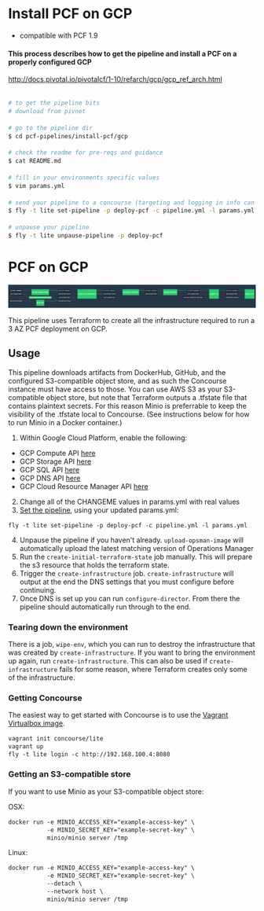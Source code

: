 # Install PCF on GCP 

- compatible with PCF 1.9

#### This process describes how to get the pipeline and install a PCF on a properly configured GCP
http://docs.pivotal.io/pivotalcf/1-10/refarch/gcp/gcp_ref_arch.html

```bash

# to get the pipeline bits
# download from pivnet 

# go to the pipeline dir
$ cd pcf-pipelines/install-pcf/gcp 

# check the readme for pre-reqs and guidance
$ cat README.md

# fill in your environments specific values
$ vim params.yml

# send your pipeline to a concourse (targeting and logging in info can be found here: https://concourse.ci/fly-cli.html)
$ fly -t lite set-pipeline -p deploy-pcf -c pipeline.yml -l params.yml

# unpause your pipeline
$ fly -t lite unpause-pipeline -p deploy-pcf

```
# PCF on GCP

![Concourse Pipeline](embed.png)

This pipeline uses Terraform to create all the infrastructure required to run a
3 AZ PCF deployment on GCP.

## Usage

This pipeline downloads artifacts from DockerHub, GitHub, and the configured
S3-compatible object store, and as such the Concourse instance must have access
to those. You can use AWS S3 as your S3-compatible object store, but note that
Terraform outputs a .tfstate file that contains plaintext secrets. For this
reason Minio is preferrable to keep the visibility of the .tfstate local to
Concourse. (See instructions below for how to run Minio in a Docker container.)

1. Within Google Cloud Platform, enable the following:
  * GCP Compute API [here](https://console.cloud.google.com/apis/api/compute_component)
  * GCP Storage API [here](https://console.cloud.google.com/apis/api/storage_component)
  * GCP SQL API [here](https://console.cloud.google.com/apis/api/sql_component)
  * GCP DNS API [here](https://console.cloud.google.com/apis/api/dns)
  * GCP Cloud Resource Manager API [here](https://console.cloud.google.com/apis/api/cloudresourcemanager.googleapis.com/overview)

2. Change all of the CHANGEME values in params.yml with real values
3. [Set the pipeline](http://concourse.ci/single-page.html#fly-set-pipeline), using your updated params.yml:
  ```
  fly -t lite set-pipeline -p deploy-pcf -c pipeline.yml -l params.yml
  ```

4. Unpause the pipeline if you haven't already. `upload-opsman-image` will automatically upload the latest matching version of Operations Manager
5. Run the `create-initial-terraform-state` job manually. This will prepare the s3 resource that holds the terraform state.
6. Trigger the `create-infrastructure` job. `create-infrastructure` will output at the end the DNS settings that you must configure before continuing.
7. Once DNS is set up you can run `configure-director`. From there the pipeline should automatically run through to the end.

### Tearing down the environment

There is a job, `wipe-env`, which you can run to destroy the infrastructure
that was created by `create-infrastructure`. If you want to bring the
environment up again, run `create-infrastructure`. This can also be used if
`create-infrastructure` fails for some reason, where Terraform creates only some
of the infrastructure.

### Getting Concourse

The easiest way to get started with Concourse is to use the [Vagrant Virtualbox
image](http://concourse.ci/single-page.html#vagrant).

```
vagrant init concourse/lite
vagrant up
fly -t lite login -c http://192.168.100.4:8080
```

### Getting an S3-compatible store

If you want to use Minio as your S3-compatible object store:

OSX:

```
docker run -e MINIO_ACCESS_KEY="example-access-key" \
           -e MINIO_SECRET_KEY="example-secret-key" \
           minio/minio server /tmp
```

Linux:

```
docker run -e MINIO_ACCESS_KEY="example-access-key" \
           -e MINIO_SECRET_KEY="example-secret-key" \
           --detach \
           --network host \
           minio/minio server /tmp
```


